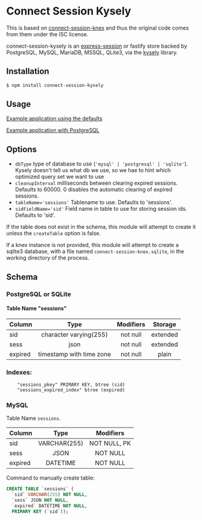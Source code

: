 # Connect Session Kysely

This is based on [connect-session-knex](https://github.com/gx0r/connect-session-knex) and thus the original code comes from them under the ISC license.

connect-session-kysely is an [express-session](https://github.com/expressjs/session) or fastify store backed by PostgreSQL, MySQL, MariaDB, MSSQL, QLite3, via the [kysely](https://www.kysely.dev/) library.

## Installation

```sh
$ npm install connect-session-kysely
```

## Usage

[Example application using the defaults](https://github.com/jadejr/connect-session-kysely/blob/master/examples/example.ts)

[Example application with PostgreSQL](https://github.com/gx0r/connect-session-knex/blob/master/examples/example-postgres.ts)

## Options
- `dbType` type of database to use (`'mysql' | 'postgresql' | 'sqlite'`). Kysely doesn't tell us what db we use, so we hae to hint which optimized query set we want to use
- `cleanupInterval` milliseconds between clearing expired sessions. Defaults to 60000. 0 disables the automatic clearing of expired sessions.
- `tableName='sessions'` Tablename to use. Defaults to 'sessions'.
- `sidFieldName='sid'` Field name in table to use for storing session ids. Defaults to 'sid'.

If the table does not exist in the schema, this module will attempt to create it unless the `createTable` option is false.

If a knex instance is not provided, this module will attempt to create a sqlite3 database, with a file named `connect-session-knex.sqlite`, in the working directory of the process.

## Schema

### PostgreSQL or SQLite

#### Table Name "sessions"

| Column  |           Type           | Modifiers | Storage  |
| ------- | :----------------------: | :-------: | :------: |
| sid     |  character varying(255)  | not null  | extended |
| sess    |           json           | not null  | extended |
| expired | timestamp with time zone | not null  |  plain   |

### Indexes:

```
    "sessions_pkey" PRIMARY KEY, btree (sid)
    "sessions_expired_index" btree (expired)
```

### MySQL

Table Name `sessions`.

| Column  |     Type     |  Modifiers   |
| ------- | :----------: | :----------: |
| sid     | VARCHAR(255) | NOT NULL, PK |
| sess    |     JSON     |   NOT NULL   |
| expired |   DATETIME   |   NOT NULL   |

Command to manually create table:

```sql
CREATE TABLE `sessions` (
  `sid` VARCHAR(255) NOT NULL,
  `sess` JSON NOT NULL,
  `expired` DATETIME NOT NULL,
  PRIMARY KEY (`sid`));
```
